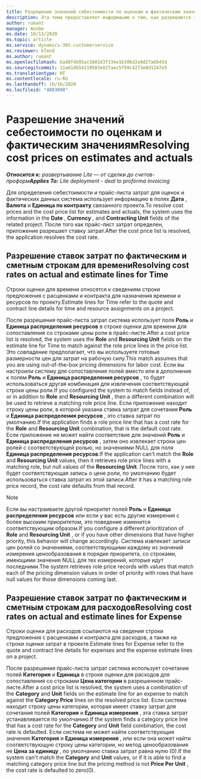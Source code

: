 ```yaml
---
title: Разрешение значений себестоимости по оценкам и фактическим значениям
description: Эта тема предоставляет информацию о том, как разрешаются значения себестоимости по оценкам и фактическим значениям.
author: rumant
manager: Annbe
ms.date: 10/13/2020
ms.topic: article
ms.service: dynamics-365-customerservice
ms.reviewer: kfend
ms.author: rumant
ms.openlocfilehash: bad8f4b95ac5803d3f334e1b306d2a9d27a6645d
ms.sourcegitcommit: 11a61db54119503e82faec5f99c4273e8d1247e5
ms.translationtype: HT
ms.contentlocale: ru-RU
ms.lasthandoff: 10/16/2020
ms.locfileid: "4083098"
---
```

# <a name="resolving-cost-prices-on-estimates-and-actuals"></a><span data-ttu-id="3207d-103">Разрешение значений себестоимости по оценкам и фактическим значениям</span><span class="sxs-lookup"><span data-stu-id="3207d-103">Resolving cost prices on estimates and actuals</span></span>

<span data-ttu-id="3207d-104">_**Относится к:** развертывание Lite — от сделки до счетов-проформ_</span><span class="sxs-lookup"><span data-stu-id="3207d-104">_**Applies To:** Lite deployment - deal to proforma invoicing_</span></span>

<span data-ttu-id="3207d-105">Для определения себестоимости и прайс-листа затрат для оценок и фактических данных система использует информацию в полях **Дата** , **Валюта** и **Единица по контракту** связанного проекта.</span><span class="sxs-lookup"><span data-stu-id="3207d-105">To resolve cost prices and the cost price list for estimates and actuals, the system uses the information in the **Date** , **Currency** , and **Contracting Unit** fields of the related project.</span></span> <span data-ttu-id="3207d-106">После того как прайс-лист затрат определен, приложение разрешает ставку затрат.</span><span class="sxs-lookup"><span data-stu-id="3207d-106">After the cost price list is resolved, the application resolves the cost rate.</span></span>

## <a name="resolving-cost-rates-on-actual-and-estimate-lines-for-time"></a><span data-ttu-id="3207d-107">Разрешение ставок затрат по фактическим и сметным строкам для времени</span><span class="sxs-lookup"><span data-stu-id="3207d-107">Resolving cost rates on actual and estimate lines for Time</span></span>

<span data-ttu-id="3207d-108">Строки оценки для времени относятся к сведениям строки предложения с расценками и контракта для назначения времени и ресурсов по проекту.</span><span class="sxs-lookup"><span data-stu-id="3207d-108">Estimate lines for Time refer to the quote and contract line details for time and resource assignments on a project.</span></span>

<span data-ttu-id="3207d-109">После разрешения прайс-листа затрат система использует поля **Роль** и **Единица распределения ресурсов** в строке оценки для времени для сопоставления со строками цены роли в прайс-листе.</span><span class="sxs-lookup"><span data-stu-id="3207d-109">After a cost price list is resolved, the system uses the **Role** and **Resourcing Unit** fields on the estimate line for Time to match against the role price lines in the price list.</span></span> <span data-ttu-id="3207d-110">Это совпадение предполагает, что вы используете готовые размерности цен для затрат на рабочую силу.</span><span class="sxs-lookup"><span data-stu-id="3207d-110">This match assumes that you are using out-of-the-box pricing dimensions for labor cost.</span></span> <span data-ttu-id="3207d-111">Если вы настроили систему для сопоставления полей вместо или в дополнение к полям **Роль** и **Единица распределения ресурсов** , то будет использоваться другая комбинация для извлечения соответствующей строки цены роли.</span><span class="sxs-lookup"><span data-stu-id="3207d-111">If you configured the system to match fields instead of, or in addition to **Role** and **Resourcing Unit** , then a different combination will be used to retrieve a matching role price line.</span></span> <span data-ttu-id="3207d-112">Если приложение находит строку цены роли, в которой указана ставка затрат для сочетания **Роль** и **Единица распределения ресурсов** , это ставка затрат по умолчанию.</span><span class="sxs-lookup"><span data-stu-id="3207d-112">If the application finds a role price line that has a cost rate for the **Role** and **Resourcing Unit** combination, that is the default cost rate.</span></span> <span data-ttu-id="3207d-113">Если приложение не может найти соответствие для значений **Роль** и **Единица распределения ресурсов** , затем оно извлекает строки цен ролей с соответствующей ролью, но значениями NULL для поля **Единица распределения ресурсов**.</span><span class="sxs-lookup"><span data-stu-id="3207d-113">If the application can't match the **Role** and **Resourcing Unit** values, then it retrieves role price lines with a matching role, but null values of the **Resourcing Unit**.</span></span> <span data-ttu-id="3207d-114">После того, как у нее будет соответствующая запись о цене роли, по умолчанию будет использоваться ставка затрат из этой записи.</span><span class="sxs-lookup"><span data-stu-id="3207d-114">After it has a matching role price record, the cost rate defaults from that record.</span></span> 

> [!NOTE]
> <span data-ttu-id="3207d-115">Если вы настраиваете другой приоритет полей **Роль** и **Единица распределения ресурсов** или если у вас есть другие измерения с более высоким приоритетом, это поведение изменится соответствующим образом.</span><span class="sxs-lookup"><span data-stu-id="3207d-115">If you configure a different prioritization of **Role** and **Resourcing Unit** , or if you have other dimensions that have higher priority, this behavior will change accordingly.</span></span> <span data-ttu-id="3207d-116">Система извлекает записи цен ролей со значениями, соответствующими каждому из значений измерения ценообразования в порядке приоритета, со строками, имеющими значения NULL для тех измерений, которые идут последними.</span><span class="sxs-lookup"><span data-stu-id="3207d-116">The system retrieves role price records with values that match each of the pricing dimension values in order of priority with rows that have null values for those dimensions coming last.</span></span>

## <a name="resolving-cost-rates-on-actual-and-estimate-lines-for-expense"></a><span data-ttu-id="3207d-117">Разрешение ставок затрат по фактическим и сметным строкам для расходов</span><span class="sxs-lookup"><span data-stu-id="3207d-117">Resolving cost rates on actual and estimate lines for Expense</span></span>

<span data-ttu-id="3207d-118">Строки оценки для расходов ссылаются на сведения строки предложения с расценками и контракта для расходов, а также на строки оценки затрат в проекте.</span><span class="sxs-lookup"><span data-stu-id="3207d-118">Estimate lines for Expense refer to the quote and contract line details for expenses and the expense estimate lines on a project.</span></span>

<span data-ttu-id="3207d-119">После разрешения прайс-листа затрат система использует сочетание полей **Категория** и **Единица** в строке оценки для расходов для сопоставления со строками **Цена категории** в разрешенном прайс-листе.</span><span class="sxs-lookup"><span data-stu-id="3207d-119">After a cost price list is resolved, the system uses a combination of the **Category** and **Unit** fields on the estimate line for an expense to match against the **Category Price** lines on the resolved price list.</span></span> <span data-ttu-id="3207d-120">Если система находит строку цены категории, которая имеет ставку затрат для сочетания полей **Категория** и **Единица измерения** , эта ставка затрат устанавливается по умолчанию.</span><span class="sxs-lookup"><span data-stu-id="3207d-120">If the system finds a category price line that has a cost rate for the **Category** and **Unit** field combination, the cost rate is defaulted.</span></span> <span data-ttu-id="3207d-121">Если система не может найти соответствующие значения **Категория** и **Единица измерения** , или если она может найти соответствующую строку цены категории, но метод ценообразования не **Цена за единицу** , по умолчанию ставка затрат равна нулю (0).</span><span class="sxs-lookup"><span data-stu-id="3207d-121">If the system can't match the **Category** and **Unit** values, or if it is able to find a matching category price line but the pricing method is not **Price Per Unit** , the cost rate is defaulted to zero(0).</span></span>
